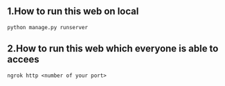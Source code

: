 ## 1.How to run this web on local 
```
python manage.py runserver
```
## 2.How to run this web which everyone is able to accees
```
ngrok http <number of your port>
```